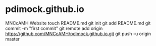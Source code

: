 pdimock.github.io
=================

MNCcAMH Website
touch README.md
git init
git add README.md
git commit -m "first commit"
git remote add origin https://github.com/MNCcAMH/pdimock.github.io.git
git push -u origin master

